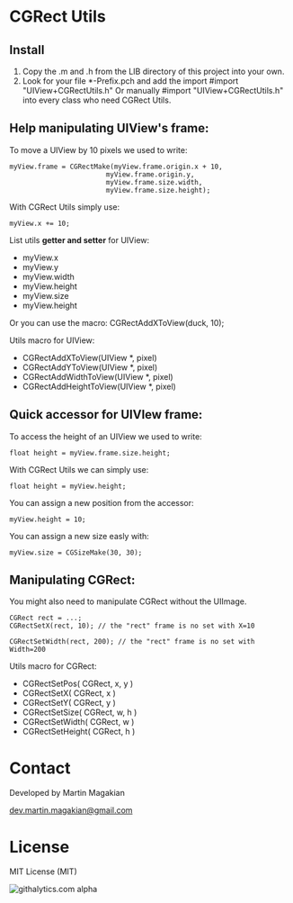 CGRect Utils
==========

Install
---
1) Copy the .m and .h from the LIB directory of this project into your own.
2) Look for your file *-Prefix.pch and add the import
	#import "UIView+CGRectUtils.h"
Or manually #import "UIView+CGRectUtils.h" into every class who need CGRect Utils.


Help manipulating UIView's frame:
---
To move a UIView by 10 pixels we used to write:

	myView.frame = CGRectMake(myView.frame.origin.x + 10,
							myView.frame.origin.y,
							myView.frame.size.width,
							myView.frame.size.height);

With CGRect Utils simply use:

	myView.x += 10;


List utils **getter and setter** for UIView:
- myView.x
- myView.y
- myView.width
- myView.height
- myView.size
- myView.height


Or you can use the macro:
	CGRectAddXToView(duck, 10);


Utils macro for UIView:
- CGRectAddXToView(UIView *, pixel)
- CGRectAddYToView(UIView *, pixel)
- CGRectAddWidthToView(UIView *, pixel)
- CGRectAddHeightToView(UIView *, pixel)




Quick accessor for UIVIew frame:
---

To access the height of an UIView we used to write:

	float height = myView.frame.size.height;

With CGRect Utils we can simply use:

	float height = myView.height;

You can assign a new position from the accessor:

	myView.height = 10;

You can assign a new size easly with:

	myView.size = CGSizeMake(30, 30);



Manipulating CGRect:
---

You might also need to manipulate CGRect without the UIImage.

	CGRect rect = ...;
	CGRectSetX(rect, 10); // the "rect" frame is no set with X=10

	CGRectSetWidth(rect, 200); // the "rect" frame is no set with Width=200

Utils macro for CGRect:
- CGRectSetPos( CGRect, x, y )
- CGRectSetX( CGRect, x ) 
- CGRectSetY( CGRect, y )
- CGRectSetSize( CGRect, w, h )
- CGRectSetWidth( CGRect, w )
- CGRectSetHeight( CGRect, h )


Contact
=========
Developed by Martin Magakian

dev.martin.magakian@gmail.com


License
=========
MIT License (MIT)



![githalytics.com alpha](https://cruel-carlota.pagodabox.com/0a72d1392c93920de762d18baee0e641 "githalytics.com")